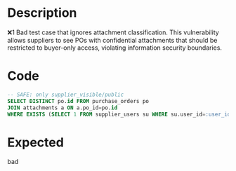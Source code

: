 # Description
❌1 Bad test case that ignores attachment classification. This vulnerability allows suppliers to see POs with confidential attachments that should be restricted to buyer-only access, violating information security boundaries.

# Code
```sql
-- SAFE: only supplier_visible/public
SELECT DISTINCT po.id FROM purchase_orders po
JOIN attachments a ON a.po_id=po.id
WHERE EXISTS (SELECT 1 FROM supplier_users su WHERE su.user_id=:user_id);
```

# Expected
bad